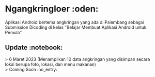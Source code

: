 <h1> Ngangkringloer :oden:</h1>
<p> Aplikasi Android bertema angkringan yang ada di Palembang sebagai Submission Dicoding di kelas "Belajar Membuat Aplikasi Android untuk Pemula"</p>

<h2> Update :notebook: </h2>
> 6 Maret 2023 (Menampilkan 10 data angkringan yang disimpan secara lokal berupa foto, lokasi, dan menu makanan)
<br>
> Coming Soon :no_entry:
